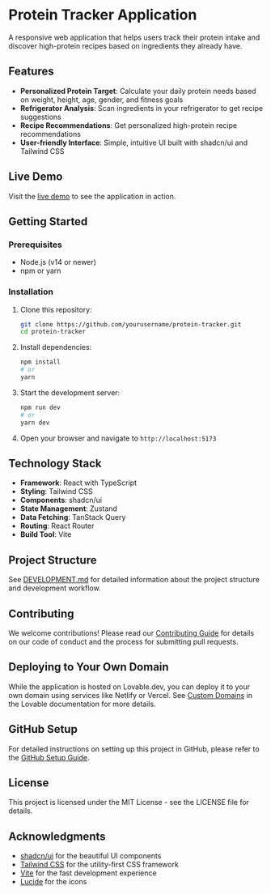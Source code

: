 
# Protein Tracker Application

A responsive web application that helps users track their protein intake and discover high-protein recipes based on ingredients they already have.

## Features

- **Personalized Protein Target**: Calculate your daily protein needs based on weight, height, age, gender, and fitness goals
- **Refrigerator Analysis**: Scan ingredients in your refrigerator to get recipe suggestions
- **Recipe Recommendations**: Get personalized high-protein recipe recommendations
- **User-friendly Interface**: Simple, intuitive UI built with shadcn/ui and Tailwind CSS

## Live Demo

Visit the [live demo](https://lovable.dev/projects/0fbde713-b3fa-40d8-9e84-a6eb67bcbed6) to see the application in action.

## Getting Started

### Prerequisites

- Node.js (v14 or newer)
- npm or yarn

### Installation

1. Clone this repository:
   ```bash
   git clone https://github.com/yourusername/protein-tracker.git
   cd protein-tracker
   ```

2. Install dependencies:
   ```bash
   npm install
   # or
   yarn
   ```

3. Start the development server:
   ```bash
   npm run dev
   # or
   yarn dev
   ```

4. Open your browser and navigate to `http://localhost:5173`

## Technology Stack

- **Framework**: React with TypeScript
- **Styling**: Tailwind CSS
- **Components**: shadcn/ui
- **State Management**: Zustand
- **Data Fetching**: TanStack Query
- **Routing**: React Router
- **Build Tool**: Vite

## Project Structure

See [DEVELOPMENT.md](./DEVELOPMENT.md) for detailed information about the project structure and development workflow.

## Contributing

We welcome contributions! Please read our [Contributing Guide](./CONTRIBUTING.md) for details on our code of conduct and the process for submitting pull requests.

## Deploying to Your Own Domain

While the application is hosted on Lovable.dev, you can deploy it to your own domain using services like Netlify or Vercel. See [Custom Domains](https://docs.lovable.dev/tips-tricks/custom-domain/) in the Lovable documentation for more details.

## GitHub Setup

For detailed instructions on setting up this project in GitHub, please refer to the [GitHub Setup Guide](./GITHUB_SETUP.md).

## License

This project is licensed under the MIT License - see the LICENSE file for details.

## Acknowledgments

- [shadcn/ui](https://ui.shadcn.com/) for the beautiful UI components
- [Tailwind CSS](https://tailwindcss.com/) for the utility-first CSS framework
- [Vite](https://vitejs.dev/) for the fast development experience
- [Lucide](https://lucide.dev/) for the icons
